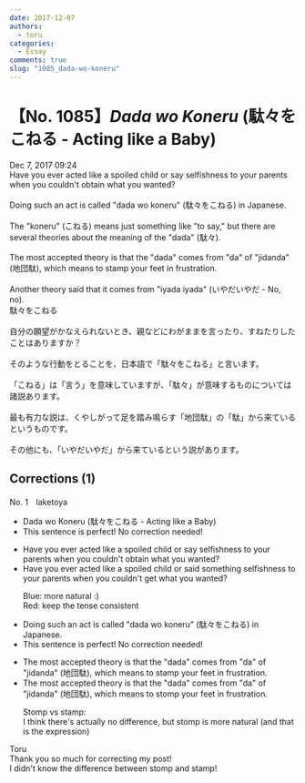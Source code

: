 ```yaml
---
date: 2017-12-07
authors:
  - toru
categories:
  - Essay
comments: true
slug: "1085_dada-wo-koneru"
---
```


# 【No. 1085】<strong><em>Dada wo Koneru</em></strong> (駄々をこねる - Acting like a Baby)
<div class="date">Dec 7, 2017 09:24</div>
<div id="post"><div id="body_show_ori">
Have you ever acted like a spoiled child or say selfishness to your parents when you couldn't obtain what you wanted?<br/><br/>Doing such an act is called "dada wo koneru" (駄々をこねる) in Japanese.<br/><br/>The "koneru" (こねる) means just something like "to say," but there are several theories about the meaning of the "dada" (駄々).<br/><br/>The most accepted theory is that the "dada" comes from "da" of "jidanda" (地団駄), which means to stamp your feet in frustration.<br/><br/>Another theory said that it comes from "iyada iyada" (いやだいやだ - No, no).
</div></div>

<!-- more -->

<div id="post_ja"><div id="body_show_mo">
駄々をこねる<br/><br/>自分の願望がかなえられないとき、親などにわがままを言ったり、すねたりしたことはありますか？<br/><br/>そのような行動をとることを、日本語で「駄々をこねる」と言います。<br/><br/>「こねる」は「言う」を意味していますが、「駄々」が意味するものについては諸説あります。<br/><br/>最も有力な説は、くやしがって足を踏み鳴らす「地団駄」の「駄」から来ているというものです。<br/><br/>その他にも、「いやだいやだ」から来ているという説があります。
</div></div>

## Corrections (1)
<div id="block"><div class="first_name"> No. 1　<span class="just_name">laketoya</span></div><div id="block2">
<ul class="correction_field">
<li class="incorrect">Dada wo Koneru (駄々をこねる - Acting like a Baby)</li>
<li class="corrected perfect">This sentence is perfect! No correction needed!</li>
</ul>
<ul class="correction_field">
<li class="incorrect">Have you ever acted like a spoiled child or say selfishness to your parents when you couldn't obtain what you wanted?</li>
<li class="corrected correct">
Have you ever acted like a spoiled child or <span class="f_red">said something</span> selfish<span class="f_gray"><span class="sline">ness</span></span> to your parents when you couldn't <span class="f_blue">get</span> what you wanted?
<p class="correction_comment">Blue: more natural :)<br/>Red: keep the tense consistent</p>
</li>
</ul>
<ul class="correction_field">
<li class="incorrect">Doing such an act is called "dada wo koneru" (駄々をこねる) in Japanese.</li>
<li class="corrected perfect">This sentence is perfect! No correction needed!</li>
</ul>
<ul class="correction_field">
<li class="incorrect">The most accepted theory is that the "dada" comes from "da" of "jidanda" (地団駄), which means to stamp your feet in frustration.</li>
<li class="corrected correct">
The most accepted theory is that the "dada" comes from "da" of "jidanda" (地団駄), which means to st<span class="f_red">o</span>mp your feet in frustration.
<p class="correction_comment">Stomp vs stamp:<br/>I think there's actually no difference, but stomp is more natural (and that is the expression)</p>
</li>
</ul>
</div><div class="name"><span class="just_name">Toru</span><br>
Thank you so much for correcting my post!<br/>I didn't know the difference between stomp and stamp!
</div>
</div>
